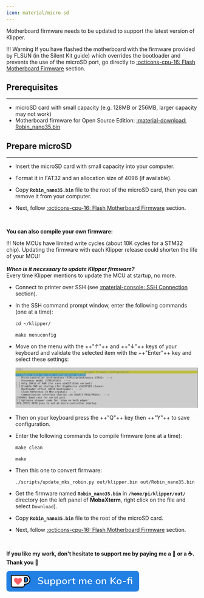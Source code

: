 ```yaml
---
icon: material/micro-sd
---
```


Motherboard firmware needs to be updated to support the latest version of Klipper.

!!! Warning
    If you have flashed the motherboard with the firmware provided by FLSUN (in the Silent Kit guide) which overrides the bootloader and prevents the use of the microSD port, go directly to <a href="../flash-motherboard-firmware/#flash-with-st-link-v2-alternative">:octicons-cpu-16: Flash Motherboard Firmware</a> section.

## Prerequisites
<hr>

- microSD card with small capacity (e.g. 128MB or 256MB, larger capacity may not work)
- Motherboard firmware for Open Source Edition: <a href="../assets/downloads/firmwares/open-source-edition/Robin_nano35.bin" >:material-download: Robin_nano35.bin</a>

## Prepare microSD
<hr>

- Insert the microSD card with small capacity into your computer.

- Format it in FAT32 and an allocation size of 4096 (if available).

- Copy **`Robin_nano35.bin`** file to the root of the microSD card, then you can remove it from your computer.

- Next, follow <a href="../flash-motherboard-firmware">:octicons-cpu-16: Flash Motherboard Firmware</a> section.

<br /> 

**You can also compile your own firmware:**

!!! Note
    MCUs have limited write cycles (about 10K cycles for a STM32 chip). Updating the firmware with each Klipper release could shorten the life of your MCU!<br /><br />
    <i>**When is it necessary to update Klipper firmware?**</i><br />
    Every time Klipper mentions to update the MCU at startup, no more.


- Connect to printer over SSH (see <a href="../ssh-connection">:material-console: SSH Connection</a> section).

- In the SSH command prompt window, enter the following commands (one at a time):

    ``` title="SSH Command Prompt"
    cd ~/klipper/
    ```
    ``` title="SSH Command Prompt"
    make menuconfig
    ```

- Move on the menu with the ++"↑"++ and ++"↓"++ keys of your keyboard and validate the selected item with the ++"Enter"++ key and select these settings:

    <img width="800" src="../assets/images/klipper-fw-config.png">


- Then on your keyboard press the ++"Q"++ key then ++"Y"++ to save configuration.

- Enter the following commands to compile firmware (one at a time):

    ``` title="SSH Command Prompt"
    make clean
    ```
    ``` title="SSH Command Prompt"
    make
    ```

- Then this one to convert firmware:

    ``` title="SSH Command Prompt"
    ./scripts/update_mks_robin.py out/klipper.bin out/Robin_nano35.bin
    ```

- Get the firmware named **`Robin_nano35.bin`** in **`/home/pi/klipper/out/`** directory (on the left panel of **MobaXterm**, right click on the file and select `Download`).

- Copy **`Robin_nano35.bin`** file to the root of the microSD card.

- Next, follow <a href="../flash-motherboard-firmware">:octicons-cpu-16: Flash Motherboard Firmware</a> section.

<br />

**If you like my work, don't hesitate to support me by paying me a 🍺 or a ☕. Thank you 🙂**

<a href="https://ko-fi.com/guilouz" target="_blank"><img width="350" src="../assets/images/ko-fi.png"></a>
